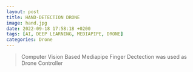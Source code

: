 ```yaml
---
layout: post
title: HAND-DETECTION DRONE
image: hand.jpg
date: 2022-09-18 17:58:18 +0200
tags: [AI, DEEP LEARNING, MEDIAPIPE, DRONE]
categories: Drone
---
```

> Computer Vision Based Mediapipe Finger Dectection was used as Drone Controller


